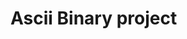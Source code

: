 # Ascii Binary project

<script>
const BITS_IN_BYTE = 8; // Constant for bits in a byte
function printBulb(bit) {
    if (bit === 0) {
        // Dark emoji
        console.log(":black_circle:");
    } else if (bit === 1) {
        // Light emoji
        console.log(":large_yellow_circle:");
    }
}
function main() {
    const message = prompt("Enter a message:"); // Prompt for message
    for (let i = 0; i < message.length; i++) {
        const decimal = message.charCodeAt(i); // Get ASCII version of parsed character
        if (decimal === 0) {
            printBulb(0); // Input 0 into printBulb function
        } else if (decimal !== 0) {
            const bits = new Array(BITS_IN_BYTE).fill(0);
            for (let j = BITS_IN_BYTE - 1; j >= 0; j--) {
                bits[j] = decimal % 2; // Position in array is remainder of decimal version of ASCII (1 or 0)
                decimal = Math.floor(decimal / 2); // Decimal is changed to the floor of the decimal / 2
            }
            bits.forEach((bit) => {
                printBulb(bit); // Print bulb for every bit
            });
            console.log(); // Print new line for a new set of 8 bulbs
        }
    }
}
main();
</script>









